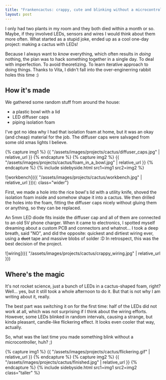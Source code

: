 ```yaml
---
title: "Frankencactus: crappy, cute and blinking without a microcontroller"
layout: post
---
```


I only had two plants in my room and they both died within a month or so. Maybe, if they involved LEDs, sensors and wires I would think about them more often. What started as a stupid joke, ended up as a cool one-day project: making a cactus with LEDs!

Because I always want to *know* everything, which often results in *doing* nothing, the plan was to hack something together in a single day. To deal with imperfection. To avoid theoretizing. To learn iterative approach to doing things. Thanks to Vita, I didn't fall into the over-enginerring rabbit holes this time :)


## How it's made

We gathered some random stuff from around the house:

- a plastic bowl with a lid
- LED diffuser caps
- piping isolation foam

I've got no idea why I had that isolation foam at home, but it was an okay (and cheap) material for the job. The diffuser caps were salvaged from some old xmas lights I believe.

{% capture img1 %}
{{ "/assets/images/projects/cactus/diffuser_caps.jpg" | relative_url }}
{% endcapture %}
{% capture img2 %}
{{ "/assets/images/projects/cactus/foam_in_a_bowl.jpg" | relative_url }}
{% endcapture %}
{% include sidebyside.html src1=img1 src2=img2 %}

![workbench]({{ "/assets/images/projects/cactus/workbench.jpg" | relative_url }}){: class="wider"}

First, we made a hole into the rice bowl's lid with a utility knife, shoved the isolation foam inside and somehow shape it into a cactus. We then drilled the holes into the foam, fitting the diffuser caps nicely without gluing them or anything, so they can be replaced.

An 5mm LED diode fits inside the diffuser cap and all of them are connected to an old 5V phone charger. When it came to electronics, I spotted myself dreaming about a custom PCB and connectors and whatnot... I took a deep breath, said "NO", and did the opposite: quickest and dirtiest wiring ever, using a ~~duct~~ tape and massive blobs of solder :D In retrospect, this was the best decision of the project.

![wiring]({{ "/assets/images/projects/cactus/crappy_wiring.jpg" | relative_url }})

## Where's the magic

It's not rocket science, just a bunch of LEDs in a cactus-shaped foam, right? Well... yes, but it still took a whole afternoon to do it. But that is not why I am writing about it, really.

The best part was switching it on for the first time: half of the LEDs did not work at all, which was not surprising if I think about the wiring efforts. However, some LEDs blinked in random intervals, causing a strange, but kinda pleasant, candle-like flickering effect. It looks even cooler that way, actually.

So, what was the last time you made something blink without a microcontroller, huh? ;)

{% capture img1 %}
{{ "/assets/images/projects/cactus/flickering.gif" | relative_url }}
{% endcapture %}
{% capture img2 %}
{{ "/assets/images/projects/cactus/finished.jpg" | relative_url }}
{% endcapture %}
{% include sidebyside.html src1=img1 src2=img2 class="taller" %}

<!--more-->